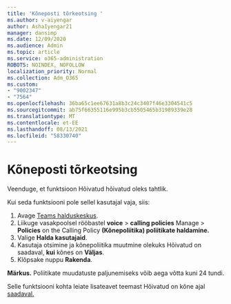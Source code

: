 ```yaml
---
title: 'Kõneposti tõrkeotsing '
ms.author: v-aiyengar
author: AshaIyengar21
manager: dansimp
ms.date: 12/09/2020
ms.audience: Admin
ms.topic: article
ms.service: o365-administration
ROBOTS: NOINDEX, NOFOLLOW
localization_priority: Normal
ms.collection: Adm_O365
ms.custom:
- "9002347"
- "7564"
ms.openlocfilehash: 36ba65c1ee67631a8b3c24c3407f46e3304541c5
ms.sourcegitcommit: ab75f66355116e995b3cb5505465b31989339e28
ms.translationtype: MT
ms.contentlocale: et-EE
ms.lasthandoff: 08/13/2021
ms.locfileid: "58330740"
---
```

# <a name="troubleshooting-voicemail"></a>Kõneposti tõrkeotsing

Veenduge, et funktsioon Hõivatud hõivatud oleks tahtlik.

Kui seda funktsiooni pole sellel kasutajal vaja, siis:

1. Avage [Teams halduskeskus](https://admin.teams.microsoft.com/policies/calling).
1. Liikuge vasakpoolsel rööbastel **voice**  >  **calling policies** Manage  >  **Policies** on the Calling Policy **(Kõnepoliitika) poliitikate haldamine.**
1. Valige **Halda kasutajaid**.
1. Kasutaja otsimine ja kõnepoliitika muutmine olekuks Hõivatud on saadaval, **kui** kõnes on **Väljas**.
1. Klõpsake nuppu **Rakenda**.

**Märkus.** Poliitikate muudatuste paljunemiseks võib aega võtta kuni 24 tundi.

Selle funktsiooni kohta leiate lisateavet teemast Hõivatud on kõne ajal [saadaval.](https://docs.microsoft.com/microsoftteams/teams-calling-policy#busy-on-busy-is-available-while-in-a-call)
